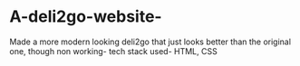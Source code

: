 # A-deli2go-website-
Made a more modern looking deli2go that just looks better than the original one, though non working- tech stack used- HTML, CSS
